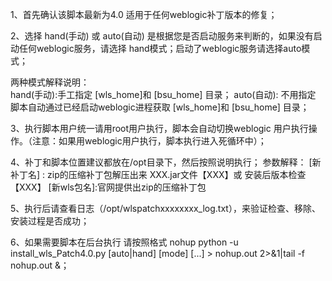 1、首先确认该脚本最新为4.0 适用于任何weblogic补丁版本的修复；

2、选择 hand(手动) 或 auto(自动) 是根据您是否启动服务来判断的，如果没有启动任何weblogic服务，请选择 hand模式；启动了weblogic服务请选择auto模式；

   两种模式解释说明：  
    hand(手动):手工指定 [wls_home]和 [bsu_home] 目录；
    auto(自动): 不用指定 脚本自动通过已经启动weblogic进程获取 [wls_home]和 [bsu_home] 目录；
	
3、执行脚本用户统一请用root用户执行，脚本会自动切换weblogic 用户执行操作。（注意：如果用weblogic用户执行，脚本执行进入死循环中）；

4、补丁和脚本位置建议都放在/opt目录下，然后按照说明执行；
   参数解释：
   [新补丁名] : zip的压缩补丁包解压出来 XXX.jar文件【XXX】或 安装后版本检查【XXX】
   [新wls包名]:官网提供出zip的压缩补丁包
   
5、执行后请查看日志（/opt/wlspatchxxxxxxxx_log.txt），来验证检查、移除、安装过程是否成功；

6、如果需要脚本在后台执行
   请按照格式 nohup python -u install_wls_Patch4.0.py [auto|hand] [mode] [...] > nohup.out 2>&1|tail -f nohup.out &；
